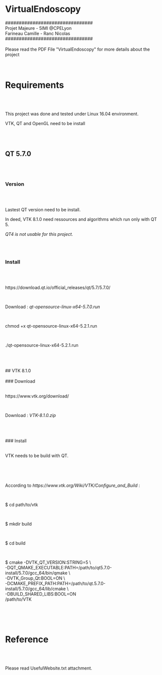 # VirtualEndoscopy<br />


################################<br />
Projet Majeure - 5IMI @CPELyon<br />
Farineau Camille - Ranc Nicolas<br />
################################<br />
<br />
Please read the PDF File "VirtualEndoscopy" for more details about the project<br />
<br><br/>

# Requirements
<br><br/>
<p>This project was done and tested under Linux 16.04 environment.</p>
<p>VTK, QT and OpenGL need to be install</p>
<br><br/>

## QT 5.7.0
<br><br/>
### Version
<br><br/>
<p>Lastest QT version need to be install.<p>
<p>In deed, VTK 8.1.0 need ressources and algorithms which run only with QT 5.</p>
<p><i>QT4 is not usable for this project.</i></p>
<br><br/>

### Install
<br><br/>
<p>https://download.qt.io/official_releases/qt/5.7/5.7.0/</p><br/>
<p>Download : <i>qt-opensource-linux-x64-5.7.0.run</i></p><br/>
<p>chmod +x qt-opensource-linux-x64-5.2.1.run</p><br/>
<p>./qt-opensource-linux-x64-5.2.1.run</p><br/>
<br><br/>
## VTK 8.1.0
<br><br/>
### Download
<br><br/>
<p> https://www.vtk.org/download/ </p><br/>
<p> Download : <i>VTK-8.1.0.zip</i> </p><br/>
<br><br/>
### Install
<br><br/>
<p>VTK needs to be build with QT. </p><br/>
<br><br/>
<p>According to <i>https://www.vtk.org/Wiki/VTK/Configure_and_Build</i> :</p><br/>
<p>$ cd path/to/vtk </p><br/>
<p>$ mkdir build </p><br/>
<p>$ cd build </p><br/>
<p>$ cmake -DVTK_QT_VERSION:STRING=5 \  <br/>
     -DQT_QMAKE_EXECUTABLE:PATH=/path/to/qt5.7.0-install/5.7.0/gcc_64/bin/qmake \ <br/>
     -DVTK_Group_Qt:BOOL=ON \ <br/>
     -DCMAKE_PREFIX_PATH:PATH=/path/to/qt.5.7.0-install/5.7.0/gcc_64/lib/cmake  \ <br/>
     -DBUILD_SHARED_LIBS:BOOL=ON <br/>
     /path/to/VTK</p><br/>
<br><br/>

# Reference
<br><br/>
<p>Please read UsefulWebsite.txt attachment.</p>




